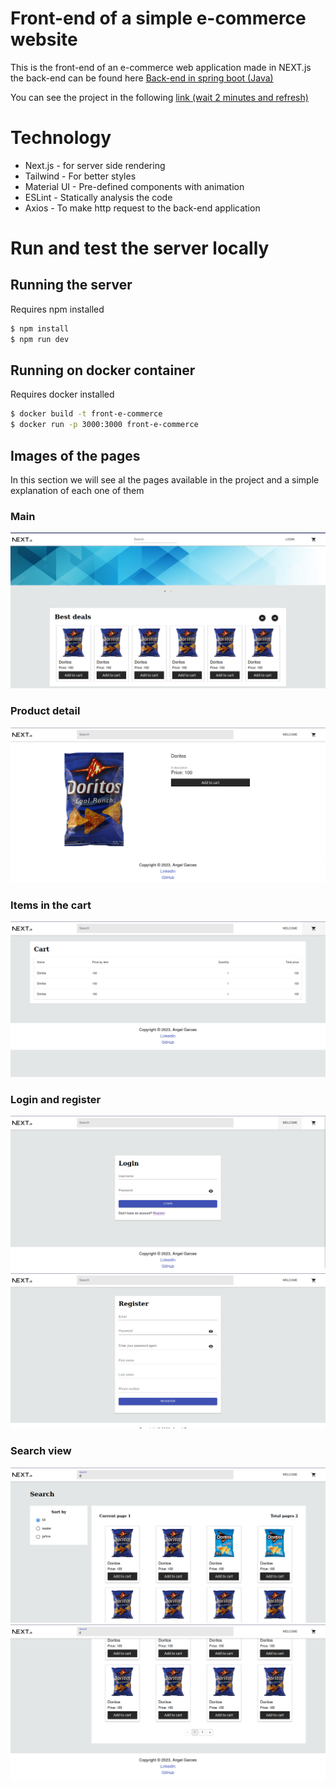 # Front-end of a simple e-commerce website

This is the front-end of an e-commerce web application made in NEXT.js the back-end can be found here [Back-end in spring boot (Java)](https://github.com/AngelVzla99/backend-e-commerce-spring)

You can see the project in the following [link (wait 2 minutes and refresh)](https://angel-garces-front-end-e-commerce.onrender.com)

# Technology

- Next.js - for server side rendering
- Tailwind - For better styles
- Material UI - Pre-defined components with animation
- ESLint - Statically analysis the code
- Axios - To make http request to the back-end application

# Run and test the server locally

## Running the server

Requires npm installed

```sh
$ npm install
$ npm run dev
```

## Running on docker container

Requires docker installed

```sh
$ docker build -t front-e-commerce
$ docker run -p 3000:3000 front-e-commerce
```

## Images of the pages

In this section we will see al the pages available in the project and a simple explanation of each one of them

### Main

![Main image](./public/screenshots/main.png)

### Product detail

![Product detail image](./public/screenshots/productDetail.png)

### Items in the cart

![Cart](./public/screenshots/cart.png)

### Login and register

![plot](./public/screenshots/login.png)
![plot](./public/screenshots/register.png)

### Search view

![plot](./public/screenshots/search.png)
![plot](./public/screenshots/search2.png)
